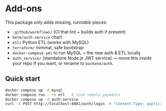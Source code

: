 
# Add-ons 

This package only adds missing, *runnable* pieces:
- `.github/workflows/` (CI that lint + builds auth if present)
- `helm/auth-service` chart
- `etl/` Python ETL (works with MySQL)
- `terraform/` minimal, safe bootstrap
- `docker-compose.yml` to run MySQL + the new auth & ETL locally
- `auth_service/` (standalone Node.js JWT service) — move this inside your repo if you want, or rename to `backend/auth`.

## Quick start
```bash
docker compose up -d mysql
docker compose run --rm etl   # load sample payments
docker compose up -d auth-service
curl -X POST http://localhost:8081/auth/login -H "Content-Type: application/json" -d '{"userId":1}'
```
